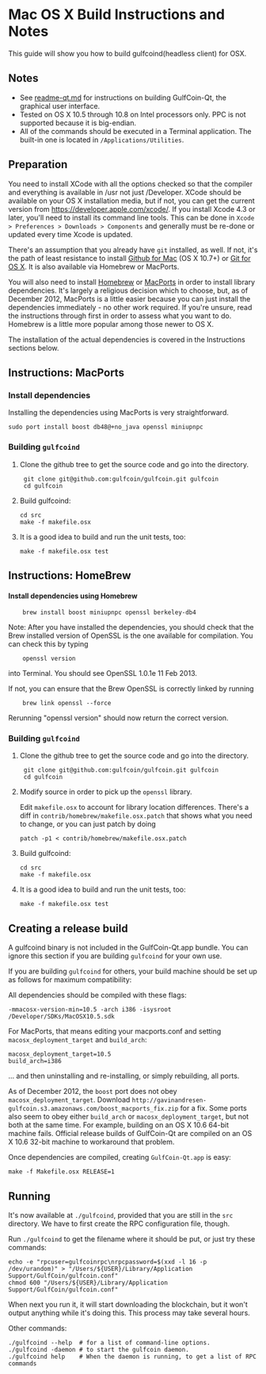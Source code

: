 Mac OS X Build Instructions and Notes
====================================
This guide will show you how to build gulfcoind(headless client) for OSX.

Notes
-----

* See [readme-qt.md](readme-qt.md) for instructions on building GulfCoin-Qt, the
graphical user interface.
* Tested on OS X 10.5 through 10.8 on Intel processors only. PPC is not
supported because it is big-endian.
* All of the commands should be executed in a Terminal application. The
built-in one is located in `/Applications/Utilities`.

Preparation
-----------

You need to install XCode with all the options checked so that the compiler
and everything is available in /usr not just /Developer. XCode should be
available on your OS X installation media, but if not, you can get the
current version from https://developer.apple.com/xcode/. If you install
Xcode 4.3 or later, you'll need to install its command line tools. This can
be done in `Xcode > Preferences > Downloads > Components` and generally must
be re-done or updated every time Xcode is updated.

There's an assumption that you already have `git` installed, as well. If
not, it's the path of least resistance to install [Github for Mac](https://mac.github.com/)
(OS X 10.7+) or
[Git for OS X](https://code.google.com/p/git-osx-installer/). It is also
available via Homebrew or MacPorts.

You will also need to install [Homebrew](http://mxcl.github.io/homebrew/)
or [MacPorts](https://www.macports.org/) in order to install library
dependencies. It's largely a religious decision which to choose, but, as of
December 2012, MacPorts is a little easier because you can just install the
dependencies immediately - no other work required. If you're unsure, read
the instructions through first in order to assess what you want to do.
Homebrew is a little more popular among those newer to OS X.

The installation of the actual dependencies is covered in the Instructions
sections below.

Instructions: MacPorts
----------------------

### Install dependencies

Installing the dependencies using MacPorts is very straightforward.

    sudo port install boost db48@+no_java openssl miniupnpc

### Building `gulfcoind`

1. Clone the github tree to get the source code and go into the directory.

        git clone git@github.com:gulfcoin/gulfcoin.git gulfcoin
        cd gulfcoin

2.  Build gulfcoind:

        cd src
        make -f makefile.osx

3.  It is a good idea to build and run the unit tests, too:

        make -f makefile.osx test

Instructions: HomeBrew
----------------------

#### Install dependencies using Homebrew

        brew install boost miniupnpc openssl berkeley-db4

Note: After you have installed the dependencies, you should check that the Brew installed version of OpenSSL is the one available for compilation. You can check this by typing

        openssl version

into Terminal. You should see OpenSSL 1.0.1e 11 Feb 2013.

If not, you can ensure that the Brew OpenSSL is correctly linked by running

        brew link openssl --force

Rerunning "openssl version" should now return the correct version.

### Building `gulfcoind`

1. Clone the github tree to get the source code and go into the directory.

        git clone git@github.com:gulfcoin/gulfcoin.git gulfcoin
        cd gulfcoin

2.  Modify source in order to pick up the `openssl` library.

    Edit `makefile.osx` to account for library location differences. There's a
    diff in `contrib/homebrew/makefile.osx.patch` that shows what you need to
    change, or you can just patch by doing

        patch -p1 < contrib/homebrew/makefile.osx.patch

3.  Build gulfcoind:

        cd src
        make -f makefile.osx

4.  It is a good idea to build and run the unit tests, too:

        make -f makefile.osx test

Creating a release build
------------------------

A gulfcoind binary is not included in the GulfCoin-Qt.app bundle. You can ignore
this section if you are building `gulfcoind` for your own use.

If you are building `gulfcoind` for others, your build machine should be set up
as follows for maximum compatibility:

All dependencies should be compiled with these flags:

    -mmacosx-version-min=10.5 -arch i386 -isysroot /Developer/SDKs/MacOSX10.5.sdk

For MacPorts, that means editing your macports.conf and setting
`macosx_deployment_target` and `build_arch`:

    macosx_deployment_target=10.5
    build_arch=i386

... and then uninstalling and re-installing, or simply rebuilding, all ports.

As of December 2012, the `boost` port does not obey `macosx_deployment_target`.
Download `http://gavinandresen-gulfcoin.s3.amazonaws.com/boost_macports_fix.zip`
for a fix. Some ports also seem to obey either `build_arch` or
`macosx_deployment_target`, but not both at the same time. For example, building
on an OS X 10.6 64-bit machine fails. Official release builds of GulfCoin-Qt are
compiled on an OS X 10.6 32-bit machine to workaround that problem.

Once dependencies are compiled, creating `GulfCoin-Qt.app` is easy:

    make -f Makefile.osx RELEASE=1

Running
-------

It's now available at `./gulfcoind`, provided that you are still in the `src`
directory. We have to first create the RPC configuration file, though.

Run `./gulfcoind` to get the filename where it should be put, or just try these
commands:

    echo -e "rpcuser=gulfcoinrpc\nrpcpassword=$(xxd -l 16 -p /dev/urandom)" > "/Users/${USER}/Library/Application Support/GulfCoin/gulfcoin.conf"
    chmod 600 "/Users/${USER}/Library/Application Support/GulfCoin/gulfcoin.conf"

When next you run it, it will start downloading the blockchain, but it won't
output anything while it's doing this. This process may take several hours.

Other commands:

    ./gulfcoind --help  # for a list of command-line options.
    ./gulfcoind -daemon # to start the gulfcoin daemon.
    ./gulfcoind help    # When the daemon is running, to get a list of RPC commands
